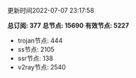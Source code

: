 更新时间2022-07-07 23:17:58

**总订阅: 377**
**总节点: 15690**
**有效节点: 5227**
- trojan节点: 444
- ss节点: 2105
- ssr节点: 138
- v2ray节点: 2540
